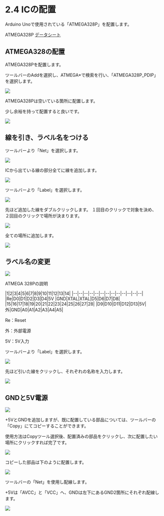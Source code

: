 # 2.4 ICの配置

Arduino Unoで使用されている「ATMEGA328P」を配置します。

ATMEGA328P
[データシート](
http://www.atmel.com/images/Atmel-8271-8-bit-AVR-Microcontroller-ATmega48A-48PA-88A-88PA-168A-168PA-328-328P_datasheet_Complete.pdf)


## ATMEGA328の配置


ATMEGA328Pを配置します。

ツールバーのAddを選択し、ATMEGA*で検索を行い、「ATMEGA328P_PDIP」を選択します。

![](circuit2-4-02.jpg)



ATMEGA328Pは空いている箇所に配置します。

少し余裕を持って配置すると良いです。

![](circuit2-4-03.jpg)




## 線を引き、ラベル名をつける

ツールバーより「Net」を選択します。

![](circuit2-4-04.jpg)



ICから出ている線の部分全てに線を追加します。

![](circuit2-4-05.jpg)



ツールバーより「Label」を選択します。

![](circuit2-4-06.jpg)



先ほど追加した線をダブルクリックします。
１回目のクリックで対象を決め、２回目のクリックで場所が決まります。

![](circuit2-4-07.jpg)



全ての場所に追加します。

![](circuit2-4-08.jpg)





## ラベル名の変更


![](circuit2-4-09.jpg)



ATMEGA 328Pの説明

|1|2|3|4|5|6|7|8|9|10|11|12|13|14|
|--|--|--|--|--|--|--|--|--|--|--|--|--|
|Re|D0|D1|D2|D3|D4|5V   |GND|XTAL|XTAL|D5|D6|D7|D8|
|15|16|17|18|19|20|21|22|23|24|25|26|27|28|
|D9|D10|D11|D12|D13|5V|外|GND|A0|A1|A2|A3|A4|A5|

Re：Reset

外：外部電源

5V：5V入力

ツールバーより「Label」を選択します。

![](circuit2-4-10.jpg)



先ほど引いた線をクリックし、それぞれの名称を入力します。

![](circuit2-4-11.jpg)




## GNDと5V電源


![](circuit2-4-12.jpg)

+5VとGNDを追加しますが、既に配置している部品については、ツールバーの「Copy」にてコピーすることができます。

使用方法はCopyツール選択後、配置済みの部品をクリックし、次に配置したい場所にクリックすれば完了です。

![](circuit2-4-13-2.jpg)



コピーした部品は下のように配置します。

![](circuit2-4-13.jpg)



ツールバーの「Net」を使用し配線します。

+5Vは「AVCC」と「VCC」へ、GNDは左下にあるGND2箇所にそれぞれ配線します。

![](circuit2-4-14.jpg)










